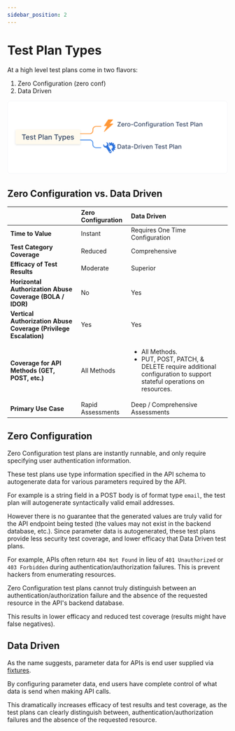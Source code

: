 ```yaml
---
sidebar_position: 2
---
```


# Test Plan Types
At a high level test plans come in two flavors:

1. Zero Configuration (zero conf)
2. Data Driven 

![](../../assets/test-plan-types.svg)



## Zero Configuration vs. Data Driven

|                                                              | Zero Configuration | Data Driven                                                |
| :----------------------------------------------------------- | :-------------------- | :------------------------------------------------------------ |
| **Time to Value**                                         | Instant              | Requires One Time Configuration                              |
| **Test Category Coverage**                                 | Reduced              | Comprehensive                                                |
| **Efficacy of Test Results**                               | Moderate             | Superior                                                     |
| **Horizontal Authorization Abuse Coverage (BOLA / IDOR)**  | No                   | Yes                                                          |
| **Vertical Authorization Abuse Coverage (Privilege Escalation)** | Yes                  | Yes                                                          |
| **Coverage for API Methods (GET, POST, etc.)**             | All Methods          | <ul><li>All Methods.</li> <li>PUT, POST, PATCH, & DELETE require additional configuration to support stateful operations on resources.</li></ul> |
| **Primary Use Case**                                       | Rapid Assessments    | Deep / Comprehensive Assessments                             |

## Zero Configuration

Zero Configuration test plans are instantly runnable, and only require specifying user authentication information.

These test plans use type information specified in the API schema to autogenerate data for various parameters required by the API.

For example is a string field in a POST body is of format type `email`, the test plan will autogenerate syntactically valid email addresses.

However there is no guarantee that the generated values are truly valid for the API endpoint being tested (the values may not exist in the backend database, etc.). Since parameter data is autogenerated, these test plans provide less security test coverage, and lower efficacy that Data Driven test plans.

For example, APIs often return `404 Not Found` in lieu of `401 Unauthorized` or `403 Forbidden` during authentication/authorization failures. This is prevent hackers from enumerating resources.

Zero Configuration test plans cannot truly distinguish between an authentication/authorization failure and the absence of the requested resource in the API's backend database.

This results in lower efficacy and reduced test coverage (results might have false negatives).

## Data Driven
As the name suggests, parameter data for APIs is end user supplied via [fixtures](./fixtures/test-fixtures.md).

By configuring parameter data, end users have complete control of what data is send when making API calls. 

This dramatically increases efficacy of test results and test coverage, as the test plans can clearly distinguish between, authentication/authorization failures and the absence of the requested resource.


